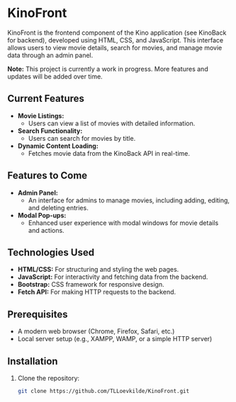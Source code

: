 # KinoFront

KinoFront is the frontend component of the Kino application (see KinoBack for backend), developed using HTML, CSS, and JavaScript. This interface allows users to view movie details, search for movies, and manage movie data through an admin panel.


**Note:** This project is currently a work in progress. More features and updates will be added over time.

## Current Features
- **Movie Listings:** 
  - Users can view a list of movies with detailed information.
- **Search Functionality:** 
  - Users can search for movies by title.
- **Dynamic Content Loading:** 
  - Fetches movie data from the KinoBack API in real-time.

## Features to Come
- **Admin Panel:** 
  - An interface for admins to manage movies, including adding, editing, and deleting entries.
- **Modal Pop-ups:** 
  - Enhanced user experience with modal windows for movie details and actions.

## Technologies Used
- **HTML/CSS:** For structuring and styling the web pages.
- **JavaScript:** For interactivity and fetching data from the backend.
- **Bootstrap:** CSS framework for responsive design.
- **Fetch API:** For making HTTP requests to the backend.

## Prerequisites
- A modern web browser (Chrome, Firefox, Safari, etc.)
- Local server setup (e.g., XAMPP, WAMP, or a simple HTTP server)

## Installation
1. Clone the repository:
   ```bash
   git clone https://github.com/TLLoevkilde/KinoFront.git

